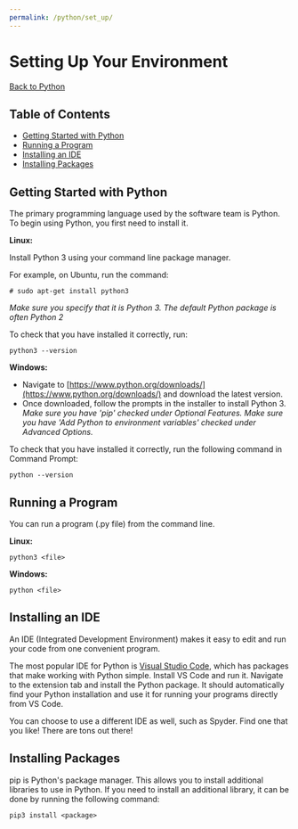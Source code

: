 ```yaml
---
permalink: /python/set_up/
---
```


# Setting Up Your Environment

[Back to Python](/docs/python/)

## Table of Contents

- [Getting Started with Python](#getting-started-with-python)
- [Running a Program](#running-a-program)
- [Installing an IDE](#installing-an-ide)
- [Installing Packages](#installing-packages)

## Getting Started with Python

The primary programming language used by the software team is Python. To begin using Python, you first need to install it.

**Linux:**

Install Python 3 using your command line package manager.

For example, on Ubuntu, run the command:
```
# sudo apt-get install python3
```

*Make sure you specify that it is Python 3. The default Python package is often Python 2*

To check that you have installed it correctly, run:
```
python3 --version
```

**Windows:**

- Navigate to [https://www.python.org/downloads/](https://www.python.org/downloads/) and download the latest version.
- Once downloaded, follow the prompts in the installer to install Python 3. *Make sure you have 'pip' checked under Optional Features. Make sure you have 'Add Python to environment variables' checked under Advanced Options.*

To check that you have installed it correctly, run the following command in Command Prompt:
```
python --version
```

## Running a Program

You can run a program (.py file) from the command line.

**Linux:**

```
python3 <file>
```

**Windows:**

```
python <file>
```

## Installing an IDE

An IDE (Integrated Development Environment) makes it easy to edit and run your code from one convenient program.

The most popular IDE for Python is [Visual Studio Code](https://code.visualstudio.com/download), which has packages that make working with Python simple. Install VS Code and run it. Navigate to the extension tab and install the Python package. It should automatically find your Python installation and use it for running your programs directly from VS Code.

You can choose to use a different IDE as well, such as Spyder. Find one that you like! There are tons out there!

## Installing Packages

pip is Python's package manager. This allows you to install additional libraries to use in Python. If you need to install an additional library, it can be done by running the following command:

```
pip3 install <package>
```
